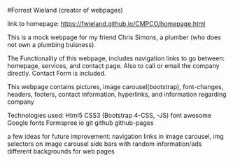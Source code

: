 #Forrest Wieland (creator of webpages)

link to homepage: 
https://fwieland.github.io/CMPCO/homepage.html

This is a mock webpage for my friend Chris Simons, a plumber (who does not own a plumbing buisness).

The Functionality of this webpage, includes navigation links to go between: homepage, services, and contact page.
Also to call or email the company directly. Contact Form is included.

This webpage contains pictures, image carousel(bootstrap), font-changes, headers, footers, contact information, hyperlinks,
and information regarding company

Technologies used:
Html5
CSS3
(Bootstrap 4-CSS, -JS)
font awesome
Google fonts
Formspree io
git
github
github-pages  



a few ideas for future improvement:
navigation links in image carousel, img selectors on image carousel
side bars with random information/ads
different backgrounds for web pages
